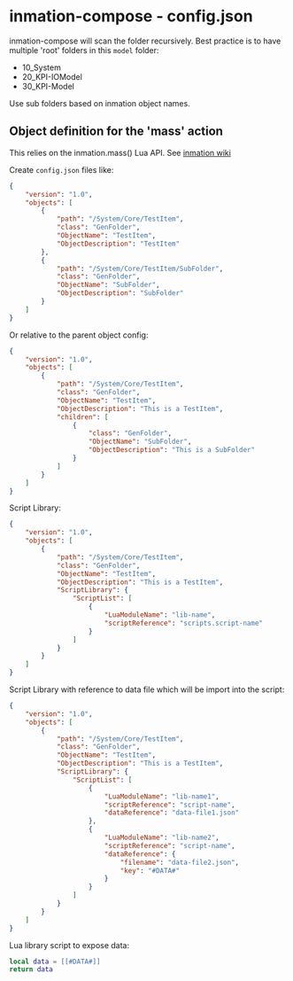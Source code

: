 # inmation-compose - config.json

inmation-compose will scan the folder recursively. Best practice is to have multiple 'root' folders in this `model` folder:

- 10_System
- 20_KPI-IOModel
- 30_KPI-Model

Use sub folders based on inmation object names.

## Object definition for the 'mass' action

This relies on the inmation.mass() Lua API. See [inmation wiki](https://inmation.com/wiki/index.php?title=Sysdoc/Lua_Scripting#mass__function_)

Create `config.json` files like:

```json
{
    "version": "1.0",
    "objects": [
        {
            "path": "/System/Core/TestItem",
            "class": "GenFolder",
            "ObjectName": "TestItem",
            "ObjectDescription": "TestItem"
        },
        {
            "path": "/System/Core/TestItem/SubFolder",
            "class": "GenFolder",
            "ObjectName": "SubFolder",
            "ObjectDescription": "SubFolder"
        }
    ]
}
```

Or relative to the parent object config:

```json
{
    "version": "1.0",
    "objects": [
        {
            "path": "/System/Core/TestItem",
            "class": "GenFolder",
            "ObjectName": "TestItem",
            "ObjectDescription": "This is a TestItem",
            "children": [
                {
                    "class": "GenFolder",
                    "ObjectName": "SubFolder",
                    "ObjectDescription": "This is a SubFolder"
                }
            ]
        }
    ]
}
```

Script Library:

```json
{
    "version": "1.0",
    "objects": [
        {
            "path": "/System/Core/TestItem",
            "class": "GenFolder",
            "ObjectName": "TestItem",
            "ObjectDescription": "This is a TestItem",
            "ScriptLibrary": {
                "ScriptList": [
                    {
                        "LuaModuleName": "lib-name",
                        "scriptReference": "scripts.script-name"
                    }
                ]
            }
        }
    ]
}
```

Script Library with reference to data file which will be import into the script:

```json
{
    "version": "1.0",
    "objects": [
        {
            "path": "/System/Core/TestItem",
            "class": "GenFolder",
            "ObjectName": "TestItem",
            "ObjectDescription": "This is a TestItem",
            "ScriptLibrary": {
                "ScriptList": [
                    {
                        "LuaModuleName": "lib-name1",
                        "scriptReference": "script-name",
                        "dataReference": "data-file1.json"
                    },
                    {
                        "LuaModuleName": "lib-name2",
                        "scriptReference": "script-name",
                        "dataReference": {
                            "filename": "data-file2.json",
                            "key": "#DATA#"
                        }
                    }
                ]
            }
        }
    ]
}
```

Lua library script to expose data:

```lua
local data = [[#DATA#]]
return data
```
